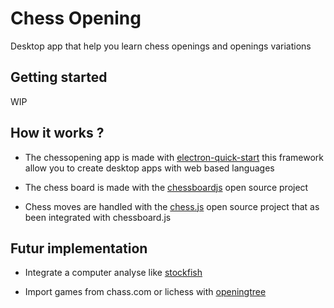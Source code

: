# Chess Opening

Desktop app that help you learn chess openings and openings variations

## Getting started

WIP

## How it works ?

* The chessopening app is made with [electron-quick-start](https://github.com/electron/electron-quick-start) this framework allow you to create desktop apps with web based languages

* The chess board is made with the [chessboardjs](https://github.com/oakmac/chessboardjs) open source project

* Chess moves are handled with the [chess.js](https://github.com/jhlywa/chess.js) open source project that as been integrated with chessboard.js

## Futur implementation

* Integrate a computer analyse like [stockfish](https://github.com/mcostalba/Stockfish)

* Import games from chass.com or lichess with [openingtree](https://github.com/openingtree/openingtree)
